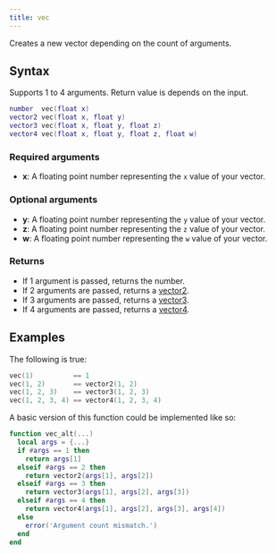 ```yaml
---
title: vec
---
```


Creates a new vector depending on the count of arguments.

Syntax
------
Supports 1 to 4 arguments. Return value is depends on the input.

```lua
number  vec(float x)
vector2 vec(float x, float y)
vector3 vec(float x, float y, float z)
vector4 vec(float x, float y, float z, float w)
```

### Required arguments
- **x**: A floating point number representing the `x` value of your vector.

### Optional arguments
- **y**: A floating point number representing the `y` value of your vector.
- **z**: A floating point number representing the `z` value of your vector.
- **w**: A floating point number representing the `w` value of your vector.

### Returns
- If 1 argument is passed, returns the number.
- If 2 arguments are passed, returns a [vector2][vec2].
- If 3 arguments are passed, returns a [vector3][vec3].
- If 4 arguments are passed, returns a [vector4][vec4].

Examples
--------

The following is true:

```lua
vec(1)          == 1
vec(1, 2)       == vector2(1, 2)
vec(1, 2, 3)    == vector3(1, 2, 3)
vec(1, 2, 3, 4) == vector4(1, 2, 3, 4)
```

A basic version of this function could be implemented like so:

```lua
function vec_alt(...)
  local args = {...}
  if #args == 1 then
    return args[1]
  elseif #args == 2 then
    return vector2(args[1], args[2])
  elseif #args == 3 then
    return vector3(args[1], args[2], args[3])
  elseif #args == 4 then
    return vector4(args[1], args[2], args[3], args[4])
  else
    error('Argument count mismatch.')
  end
end
```

[vec2]: /docs/scripting-reference/runtimes/lua/functions/vector2
[vec3]: /docs/scripting-reference/runtimes/lua/functions/vector3
[vec4]: /docs/scripting-reference/runtimes/lua/functions/vector4
